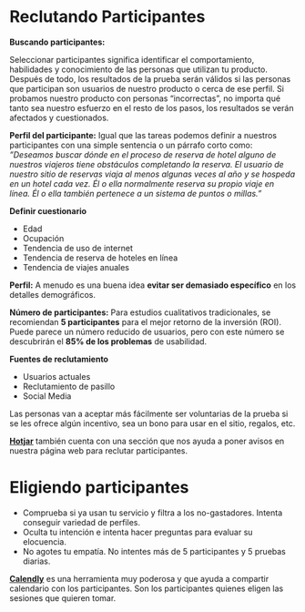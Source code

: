# Reclutando Participantes

**Buscando participantes:**

Seleccionar participantes significa identificar el comportamiento, habilidades y conocimiento de las personas que utilizan tu producto.
Después de todo, los resultados de la prueba serán válidos si las personas que participan son usuarios de nuestro producto o cerca de ese perfil.
Si probamos nuestro producto con personas “incorrectas”, no importa qué tanto sea nuestro esfuerzo en el resto de los pasos, los resultados se verán afectados y cuestionados.

**Perfil del participante:**
Igual que las tareas podemos definir a nuestros participantes con una simple sentencia o un párrafo corto como:
*”Deseamos buscar dónde en el proceso de reserva de hotel alguno de nuestros viajeros tiene obstáculos completando la reserva. El usuario de nuestro sitio de reservas viaja al menos algunas veces al año y se hospeda en un hotel cada vez. Él o ella normalmente reserva su propio viaje en línea. Él o ella también pertenece a un sistema de puntos o millas.”*



**Definir cuestionario**

- Edad
- Ocupación
- Tendencia de uso de internet
- Tendencia de reserva de hoteles en línea
- Tendencia de viajes anuales



**Perfil:** A menudo es una buena idea **evitar ser demasiado específico** en los detalles demográficos.

**Número de participantes:** Para estudios cualitativos tradicionales, se recomiendan **5 participantes** para el mejor retorno de la inversión (ROI).
Puede parece un número reducido de usuarios, pero con este número se descubrirán el **85% de los problemas** de usabilidad.

**Fuentes de reclutamiento**

- Usuarios actuales
- Reclutamiento de pasillo
- Social Media

Las personas van a aceptar más fácilmente ser voluntarias de la prueba si se les ofrece algún incentivo, sea un bono para usar en el sitio, regalos, etc.

**[Hotjar](https://www.hotjar.com/)** también cuenta con una sección que nos ayuda a poner avisos en nuestra página web para reclutar participantes.



# Eligiendo participantes

- Comprueba si ya usan tu servicio y filtra a los no-gastadores. Intenta conseguir variedad de perfiles.
- Oculta tu intención e intenta hacer preguntas para evaluar su elocuencia.
- No agotes tu empatía. No intentes más de 5 participantes y 5 pruebas diarias.

[**Calendly**](https://calendly.com/) es una herramienta muy poderosa y que ayuda a compartir calendario con los participantes. Son los participantes quienes eligen las sesiones que quieren tomar.